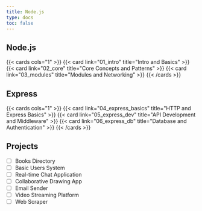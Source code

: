 ```yaml
---
title: Node.js
type: docs
toc: false
---
```


## Node.js

{{< cards cols="1" >}}
{{< card link="01_intro" title="Intro and Basics" >}}
{{< card link="02_core" title="Core Concepts and Patterns" >}}
{{< card link="03_modules" title="Modules and Networking" >}}
{{< /cards >}}

## Express

{{< cards cols="1" >}}
{{< card link="04_express_basics" title="HTTP and Express Basics" >}}
{{< card link="05_express_dev" title="API Development and Middleware" >}}
{{< card link="06_express_db" title="Database and Authentication" >}}
{{< /cards >}}

## Projects

- [ ] Books Directory
- [ ] Basic Users System
- [ ] Real-time Chat Application
- [ ] Collaborative Drawing App
- [ ] Email Sender
- [ ] Video Streaming Platform
- [ ] Web Scraper
